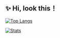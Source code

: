 ## ✨ Hi, look this！


[![Top Langs](https://github-readme-stats.vercel.app/api/top-langs/?username=zengande&layout=compact&hide=css,html)](https://github.com/zengande)
  
[![Stats](https://github-readme-stats.vercel.app/api?username=zengande&count_private=true&show_icons=true)](https://github.com/zengande)
